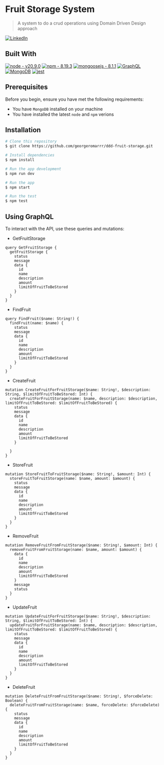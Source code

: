 # Fruit Storage System
> A system to do a crud operations using Domain Driven Design approach
> 
[![LinkedIn](https://img.shields.io/static/v1?label=&message=LinkedIn&color=%230A66C2&logo=linkedin&logoColor=white)](https://www.linkedin.com/in/romar-george-doinog)

## Built With

[![node - v20.9.0](https://img.shields.io/static/v1?label=node&message=v20.9.0&color=2ea44f&logo=nodedotjs)](https://nodejs.org/en/blog/release/v20.9.0)
[![npm - 8.19.3](https://img.shields.io/badge/npm-8.19.3-CB3837?logo=npm&logoColor=%23CB3837)](https://nodejs.org/en/blog/release/v20.9.0)
[![mongoosejs - 8.1.1](https://img.shields.io/static/v1?label=mongoosejs&message=8.1.1&color=%23880000&logo=mongoose&logoColor=%23880000)](https://mongoosejs.com/)
[![GraphQL](https://img.shields.io/static/v1?label=&message=GraphQL&color=%23E10098&logo=graphql&logoColor=white)](https://mongoosejs.com/)
[![MongoDB](https://img.shields.io/static/v1?label=&message=MongoDB&color=%2347A248&logo=mongodb&logoColor=white)](https://www.mongodb.com/)
[![jest](https://jestjs.io/img/jest-badge.svg)](https://github.com/jestjs/jest)

## Prerequisites

Before you begin, ensure you have met the following requirements:

* You have `MongoDB` installed on your machine
* You have installed the latest `node` and `npm` verions

## Installation

```sh
# Clone this repository
$ git clone https://github.com/georgeromarrr/ddd-fruit-storage.git

# Install dependencies
$ npm install

# Run the app development
$ npm run dev

# Run the app
$ npm start

# Run the test
$ npm test
```

## Using GraphQL

To interact with the API, use these queries and mutations:

* GetFruitStorage

```
query GetFruitStorage {
  getFruitStorage {
    status
    message
    data {
      id
      name
      description
      amount
      limitOfFruitToBeStored
    }
  }
}
```

* FindFruit

```
query FindFruit($name: String!) {
  findFruit(name: $name) {
    status
    message
    data {
      id
      name
      description
      amount
      limitOfFruitToBeStored
    }
  }
}
```

* CreateFruit

```
mutation CreateFruitForFruitStorage($name: String!, $description: String, $limitOfFruitToBeStored: Int) {
  createFruitForFruitStorage(name: $name, description: $description, limitOfFruitToBeStored: $limitOfFruitToBeStored) {
    status
    message
    data {
      id
      name
      description
      amount
      limitOfFruitToBeStored
    }
 
  }
}
```
* StoreFruit

```
mutation StoreFruitToFruitStorage($name: String!, $amount: Int) {
  storeFruitToFruitStorage(name: $name, amount: $amount) {
    status
    message
    data {
      id
      name
      description
      amount
      limitOfFruitToBeStored
    }
  }
}
```
* RemoveFruit

```
mutation RemoveFruitFromFruitStorage($name: String!, $amount: Int) {
  removeFruitFromFruitStorage(name: $name, amount: $amount) {
    data {
      id
      name
      description
      amount
      limitOfFruitToBeStored
    }
    message
    status
  }
}
```
* UpdateFruit

```
mutation UpdateFruitForFruitStorage($name: String!, $description: String, $limitOfFruitToBeStored: Int) {
  updateFruitForFruitStorage(name: $name, description: $description, limitOfFruitToBeStored: $limitOfFruitToBeStored) {
    status
    message
    data {
      id
      name
      description
      amount
      limitOfFruitToBeStored
    }
  }
}
```
* DeleteFruit

```
mutation DeleteFruitFromFruitStorage($name: String!, $forceDelete: Boolean) {
  deleteFruitFromFruitStorage(name: $name, forceDelete: $forceDelete) {
    status
    message
    data {
      id
      name
      description
      amount
      limitOfFruitToBeStored
    }
  }
}
```


<!-- Markdown link & img dfn's -->
[npm-image]: https://img.shields.io/npm/v/datadog-metrics.svg?style=flat-square
[npm-url]: https://npmjs.org/package/datadog-metrics
[jest-image]: https://jestjs.io/img/jest-badge.svg
[jest-url]: https://github.com/jestjs/jest
[linkedin-image]: https://img.shields.io/badge/LinkedIn-0077B5?style=for-the-badge&logo=linkedin&logoColor=white
[npm-downloads]: https://img.shields.io/npm/dm/datadog-metrics.svg?style=flat-square
[travis-image]: https://img.shields.io/travis/dbader/node-datadog-metrics/master.svg?style=flat-square
[travis-url]: https://travis-ci.org/dbader/node-datadog-metrics
[wiki]: https://github.com/yourname/yourproject/wiki
